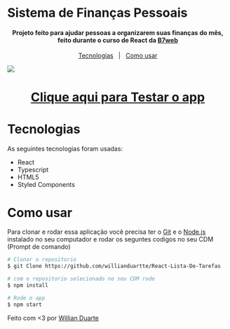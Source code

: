 # Sistema de Finanças Pessoais

<h4 align='center'>Projeto feito para ajudar pessoas a organizarem suas finanças do mês, feito durante o curso de React da <a href="https://b7web.com.br/fullstack/?ref=I24108426I&gclid=CjwKCAjw7cGUBhA9EiwArBAvog9V2u1XVk1CgL7W_bHZl67ys9p6bTy_bw-kusqWhM6TWdrs7HrMuBoCVkkQAvD_BwE" target="_blank" >B7web</a></h4>

<p align='center'>
    <a href="#tecnologias">Tecnologias</a>&nbsp;&nbsp;&nbsp;|&nbsp;&nbsp;
    <a href="#como-usar">Como usar</a>
</p>

<img src="Lista-de-tarefas.gif">

<h1 align='center'>
    <a href="https://react-lista-de-tarefas.vercel.app/">Clique aqui para Testar o app</a>
</h1>

# Tecnologias

As seguintes tecnologias foram usadas:

- React
- Typescript
- HTML5
- Styled Components

# Como usar

Para clonar e rodar essa aplicação você precisa ter o [Git](https://git-scm.com/) e o [Node.js](https://nodejs.org/en/) instalado no seu computador e rodar os seguntes codigos no seu CDM (Prompt de comando)

```bash
# Clonar o repositorio
$ git Clone https://github.com/willianduartte/React-Lista-De-Tarefas

# com o repositorio selecionado no seu CDM rode
$ npm install

# Rode o app
$ npm start
```

Feito com <3 por [Willian Duarte](https://www.linkedin.com/in/willian-duarte-de-souza-4321a6230/)
